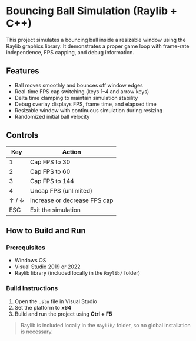 # Bouncing Ball Simulation (Raylib + C++)

This project simulates a bouncing ball inside a resizable window using the Raylib graphics library. It demonstrates a proper game loop with frame-rate independence, FPS capping, and debug information.

## Features

- Ball moves smoothly and bounces off window edges
- Real-time FPS cap switching (keys 1–4 and arrow keys)
- Delta time clamping to maintain simulation stability
- Debug overlay displays FPS, frame time, and elapsed time
- Resizable window with continuous simulation during resizing
- Randomized initial ball velocity

## Controls

| Key      | Action                        |
|----------|-------------------------------|
| 1        | Cap FPS to 30                 |
| 2        | Cap FPS to 60                 |
| 3        | Cap FPS to 144                |
| 4        | Uncap FPS (unlimited)         |
| ↑ / ↓    | Increase or decrease FPS cap  |
| ESC      | Exit the simulation           |

## How to Build and Run

### Prerequisites

- Windows OS
- Visual Studio 2019 or 2022
- Raylib library (included locally in the `Raylib/` folder)

### Build Instructions

1. Open the `.sln` file in Visual Studio
2. Set the platform to **x64**
3. Build and run the project using **Ctrl + F5**

> Raylib is included locally in the `Raylib/` folder, so no global installation is necessary.
